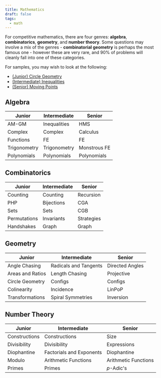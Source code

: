 ```yaml
---
title: Mathematics
draft: false
tags:
  - math
---
```


For competitive mathematics, there are four genres: **algebra**, **combinatorics**, **geometry**, and **number theory**. Some questions may involve a mix of the genres - **combinatorial geometry** is perhaps the most famous one - however these are very rare, and 90% of problems will cleanly fall into one of these categories.

For samples, you may wish to look at the following:
- [(Junior) Circle Geometry](basic_circle_geo.md)
- [(Intermediate) Inequalities](inequalities.md)
- [(Senior) Moving Points](moving_points.md)


## Algebra

Junior | Intermediate | Senior
--- | --- | ---
AM-GM | Inequalities | HMS
Complex | Complex | Calculus
Functions | FE | FE
Trigonometry | Trigonometry | Monstrous FE
Polynomials | Polynomials | Polynomials


## Combinatorics

Junior | Intermediate | Senior
--- | --- | ---
Counting | Counting | Recursion
PHP | Bijections | CGA
Sets | Sets | CGB
Permutations | Invariants | Strategies
Handshakes | Graph | Graph


## Geometry

Junior | Intermediate | Senior
--- | --- | ---
Angle Chasing | Radicals and Tangents | Directed Angles
Areas and Ratios | Length Chasing | Projective
Circle Geometry | Configs | Configs
Colinearity | Incidence | LinPoP
Transformations | Spiral Symmetries | Inversion


## Number Theory

Junior | Intermediate | Senior
--- | --- | ---
Constructions | Constructions | Size
Divisibility | Divisibility | Expressions
Diophantine | Factorials and Exponents | Diophantine
Modulo | Arithmetic Functions | Arithmetic Functions
Primes | Primes | *p*-Adic's
